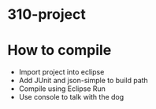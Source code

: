 # 310-project

# How to compile
- Import project into eclipse
- Add JUnit and json-simple to build path
- Compile using Eclipse Run
- Use console to talk with the dog
